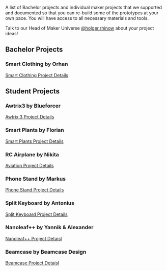 A list of Bachelor projects and individual maker projects that we supported and documented so that you can re-build some of the prototypes at your own pace. You will have access to all necessary materials and tools.

Talk to our Head of Maker Universe [@holger.rhinow](../team/team.md/#holger-rhinow) about your project ideas! 

## Bachelor Projects <br />

### Smart Clothing by Orhan

[Smart Clothing Project Details](./projects/smart-clothing-project.md)

## Student Projects <br />

### Awtrix3 by Blueforcer

[Awtrix 3 Project Details](./projects/awtrix-3-project.md)

### Smart Plants by Florian

[Smart Plants Project Details](./projects/smart-plants-project.md)

### RC Airplane by Nikita

[Aviation Project Details](./projects/aviation-project.md)

### Phone Stand by Markus

[Phone Stand Project Details](./projects/phone-stand-project.md)

### Split Keyboard by Antonius

[Split Keyboard Project Details](./projects/split-keyboard-project.md)

### Nanoleaf++ by Yannik & Alexander

[Nanoleaf++ Project Detaisl](./projects/nanoleafplus-project.md)

### Beamcase by Beamcase Design

[Beamcase Project Detaisl](./projects/beamcase-project.md)